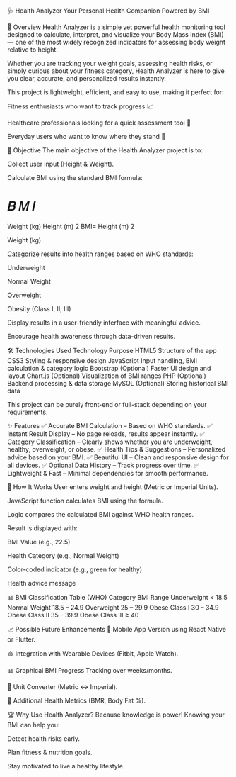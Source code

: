 🩺 Health Analyzer
Your Personal Health Companion Powered by BMI

📖 Overview
Health Analyzer is a simple yet powerful health monitoring tool designed to calculate, interpret, and visualize your Body Mass Index (BMI) — one of the most widely recognized indicators for assessing body weight relative to height.

Whether you are tracking your weight goals, assessing health risks, or simply curious about your fitness category, Health Analyzer is here to give you clear, accurate, and personalized results instantly.

This project is lightweight, efficient, and easy to use, making it perfect for:

Fitness enthusiasts who want to track progress 📈

Healthcare professionals looking for a quick assessment tool 🏥

Everyday users who want to know where they stand 💪

🎯 Objective
The main objective of the Health Analyzer project is to:

Collect user input (Height & Weight).

Calculate BMI using the standard BMI formula:

𝐵
𝑀
𝐼
=
Weight (kg)
Height (m)
2
BMI= 
Height (m) 
2
 
Weight (kg)
​
 
Categorize results into health ranges based on WHO standards:

Underweight

Normal Weight

Overweight

Obesity (Class I, II, III)

Display results in a user-friendly interface with meaningful advice.

Encourage health awareness through data-driven results.

🛠 Technologies Used
Technology	Purpose
HTML5	Structure of the app
CSS3	Styling & responsive design
JavaScript	Input handling, BMI calculation & category logic
Bootstrap (Optional)	Faster UI design and layout
Chart.js (Optional)	Visualization of BMI ranges
PHP (Optional)	Backend processing & data storage
MySQL (Optional)	Storing historical BMI data

This project can be purely front-end or full-stack depending on your requirements.

✨ Features
✅ Accurate BMI Calculation – Based on WHO standards.
✅ Instant Result Display – No page reloads, results appear instantly.
✅ Category Classification – Clearly shows whether you are underweight, healthy, overweight, or obese.
✅ Health Tips & Suggestions – Personalized advice based on your BMI.
✅ Beautiful UI – Clean and responsive design for all devices.
✅ Optional Data History – Track progress over time.
✅ Lightweight & Fast – Minimal dependencies for smooth performance.

🧠 How It Works
User enters weight and height (Metric or Imperial Units).

JavaScript function calculates BMI using the formula.

Logic compares the calculated BMI against WHO health ranges.

Result is displayed with:

BMI Value (e.g., 22.5)

Health Category (e.g., Normal Weight)

Color-coded indicator (e.g., green for healthy)

Health advice message

📊 BMI Classification Table (WHO)
Category	BMI Range
Underweight	< 18.5
Normal Weight	18.5 – 24.9
Overweight	25 – 29.9
Obese Class I	30 – 34.9
Obese Class II	35 – 39.9
Obese Class III	≥ 40


📈 Possible Future Enhancements
📲 Mobile App Version using React Native or Flutter.

🩸 Integration with Wearable Devices (Fitbit, Apple Watch).

📊 Graphical BMI Progress Tracking over weeks/months.

🔄 Unit Converter (Metric ↔ Imperial).

🧬 Additional Health Metrics (BMR, Body Fat %).

🏆 Why Use Health Analyzer?
Because knowledge is power!
Knowing your BMI can help you:

Detect health risks early.

Plan fitness & nutrition goals.

Stay motivated to live a healthy lifestyle.
